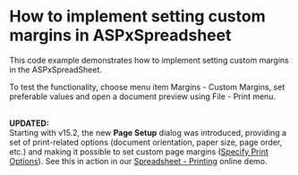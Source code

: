 # How to implement setting custom margins in ASPxSpreadsheet


<p>This code example demonstrates how to implement setting custom margins in the ASPxSpreadSheet.</p>
<p>To test the functionality, choose menu item Margins - Custom Margins, set preferable values and open a document preview using File - Print menu.<br><br></p>
<p><strong>UPDATED:</strong><br>Starting with v15.2, the new <strong>Page Setup</strong> dialog was introduced, providing a set of print-related options (document orientation, paper size, page order, etc.) and making it possible to set custom page margins (<a href="https://documentation.devexpress.com/#AspNet/CustomDocument115066">Specify Print Options</a>). See this in action in our <a href="http://demos.devexpress.com/ASPxSpreadsheetDemos/Features/Printing.aspx">Spreadsheet - Printing</a> online demo.</p>

<br/>


